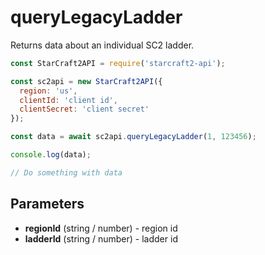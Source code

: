 # queryLegacyLadder

Returns data about an individual SC2 ladder.

```js
const StarCraft2API = require('starcraft2-api');

const sc2api = new StarCraft2API({
  region: 'us',
  clientId: 'client id',
  clientSecret: 'client secret'
});

const data = await sc2api.queryLegacyLadder(1, 123456);

console.log(data);

// Do something with data

```

## Parameters

* **regionId** (string / number) - region id
* **ladderId** (string / number) - ladder id